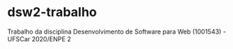 # dsw2-trabalho
Trabalho da disciplina Desenvolvimento de Software para Web (1001543) - UFSCar 2020/ENPE 2
